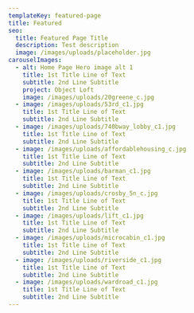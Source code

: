 ```yaml
---
templateKey: featured-page
title: Featured
seo: 
  title: Featured Page Title
  description: Test description
  image: /images/uploads/placeholder.jpg
carouselImages:
  - alt: Home Page Hero image alt 1
    title: 1st Title Line of Text
    subtitle: 2nd Line Subtitle
    project: Object Loft
    image: /images/uploads/20greene_c.jpg
  - image: /images/uploads/53rd_c1.jpg
    title: 1st Title Line of Text
    subtitle: 2nd Line Subtitle
  - image: /images/uploads/740bway_lobby_c1.jpg
    title: 1st Title Line of Text
    subtitle: 2nd Line Subtitle
  - image: /images/uploads/affordablehousing_c.jpg
    title: 1st Title Line of Text
    subtitle: 2nd Line Subtitle
  - image: /images/uploads/barman_c1.jpg
    title: 1st Title Line of Text
    subtitle: 2nd Line Subtitle
  - image: /images/uploads/crosby_5n_c.jpg
    title: 1st Title Line of Text
    subtitle: 2nd Line Subtitle
  - image: /images/uploads/lift_c1.jpg
    title: 1st Title Line of Text
    subtitle: 2nd Line Subtitle
  - image: /images/uploads/microcabin_c1.jpg
    title: 1st Title Line of Text
    subtitle: 2nd Line Subtitle
  - image: /images/uploads/riverside_c1.jpg
    title: 1st Title Line of Text
    subtitle: 2nd Line Subtitle
  - image: /images/uploads/wardroad_c1.jpg
    title: 1st Title Line of Text
    subtitle: 2nd Line Subtitle
---
```


